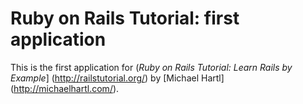 # Ruby on Rails Tutorial: first application

This is the first application for
(*Ruby on Rails Tutorial: Learn Rails by Example*] (http://railstutorial.org/)
by [Michael Hartl] (http://michaelhartl.com/).